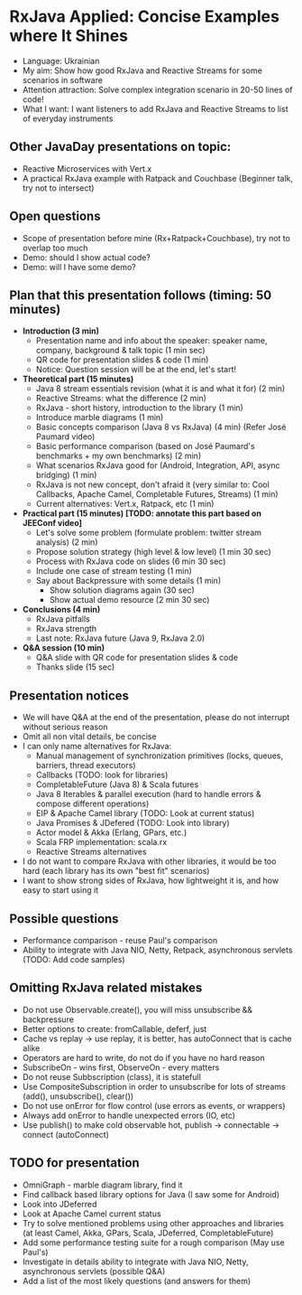 # RxJava Applied: Concise Examples where It Shines
- Language: Ukrainian
- My aim: Show how good RxJava and Reactive Streams for some scenarios in software
- Attention attraction: Solve complex integration scenario in 20-50 lines of code!
- What I want: I want listeners to add RxJava and Reactive Streams to list of everyday instruments

## Other JavaDay presentations on topic:
- Reactive Microservices with Vert.x
- A practical RxJava example with Ratpack and Couchbase (Beginner talk, try not to intersect)

## Open questions
- Scope of presentation before mine (Rx+Ratpack+Couchbase), try not to overlap too much
- Demo: should I show actual code?
- Demo: will I have some demo?

## Plan that this presentation follows (timing: 50 minutes)
- __Introduction (3 min)__
  - Presentation name and info about the speaker: speaker name, company, background & talk topic (1 min sec)
  - QR code for presentation slides & code (1 min)
  - Notice: Question session will be at the end, let's start!
- __Theoretical part (15 minutes)__
	- Java 8 stream essentials revision (what it is and what it for) (2 min)
	- Reactive Streams: what the difference (2 min)
	- RxJava - short history, introduction to the library (1 min)
	- Introduce marble diagrams (1 min)
	- Basic concepts comparison (Java 8 vs RxJava) (4 min) (Refer José Paumard video)
	- Basic performance comparison (based on José Paumard's benchmarks + my own benchmarks) (2 min)
	- What scenarios RxJava good for (Android, Integration, API, async bridging) (1 min)
	- RxJava is not new concept, don't afraid it (very similar to: Cool Callbacks, Apache Camel, Completable Futures, Streams) (1 min)
  - Current alternatives: Vert.x, Ratpack, etc (1 min)
- __Practical part (15 minutes) [TODO: annotate this part based on JEEConf video]__
	- Let's solve some problem (formulate problem: twitter stream analysis) (2 min)
	- Propose solution strategy (high level & low level) (1 min 30 sec)
	- Process with RxJava code on slides (6 min 30 sec)
	- Include one case of stream testing (1 min)
  - Say about Backpressure with some details (1 min)
	- Show solution diagrams again (30 sec)
	- Show actual demo resource (2 min 30 sec)
- __Conclusions (4 min)__
	- RxJava pitfalls
	- RxJava strength
	- Last note: RxJava future (Java 9, RxJava 2.0)
- __Q&A session (10 min)__
	- Q&A slide with QR code for presentation slides & code
	- Thanks slide (15 sec)

## Presentation notices
- We will have Q&A at the end of the presentation, please do not interrupt without serious reason
- Omit all non vital details, be concise
- I can only name alternatives for RxJava:
	- Manual management of synchronization primitives (locks, queues, barriers, thread executors)
	- Callbacks (TODO: look for libraries)
	- CompletableFuture (Java 8) & Scala futures
	- Java 8 Iterables & parallel execution (hard to handle errors & compose different operations)
	- EIP & Apache Camel library (TODO: Look at current status)
	- Java Promises & JDefered (TODO: Look into library)
	- Actor model & Akka (Erlang, GPars, etc.)
	- Scala FRP implementation: scala.rx
	- Reactive Streams alternatives
- I do not want to compare RxJava with other libraries, it would be too hard (each library has its own "best fit" scenarios)
- I want to show strong sides of RxJava, how lightweight it is, and how easy to start using it

## Possible questions
- Performance comparison - reuse Paul's comparison
- Ability to integrate with Java NIO, Netty, Retpack, asynchronous servlets (TODO: Add code samples)

## Omitting RxJava related mistakes
- Do not use Observable.create(), you will miss unsubscribe && backpressure
- Better options to create: fromCallable, deferf, just
- Cache vs replay -> use replay, it is better, has autoConnect that is cache alike
- Operators are hard to write, do not do if you have no hard reason
- SubscribeOn - wins first, ObserveOn - every matters
- Do not reuse Subbscription (class), it is statefull
- Use CompositeSubscription in order to unsubscribe for lots of streams (add(), unsubscribe(), clear())
- Do not use onError for flow control (use errors as events, or wrappers)
- Always add onError to handle unexpected errors (IO, etc)
- Use publish() to make cold observable hot, publish -> connectable -> connect (autoConnect)

## TODO for presentation
- OmniGraph - marble diagram library, find it
- Find callback based library options for Java (I saw some for Android)
- Look into JDeferred
- Look at Apache Camel current status
- Try to solve mentioned problems using other approaches and libraries (at least Camel, Akka, GPars, Scala, JDeferred, CompletableFuture)
- Add some performance testing suite for a rough comparison (May use Paul's)
- Investigate in details ability to integrate with Java NIO, Netty, asynchronous servlets (possible Q&A)
- Add a list of the most likely questions (and answers for them)
